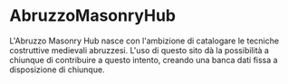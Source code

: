 # AbruzzoMasonryHub
L'Abruzzo Masonry Hub nasce con l'ambizione di catalogare le tecniche costruttive medievali abruzzesi. L'uso di questo sito dà la possibilità a chiunque di contribuire a questo intento, creando una banca dati fissa a disposizione di chiunque. 
